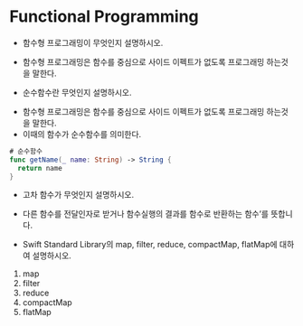 # Functional Programming

* 함수형 프로그래밍이 무엇인지 설명하시오.
- 함수형 프로그래밍은 함수를 중심으로 사이드 이펙트가 없도록 프로그래밍 하는것을 말한다.

* 순수함수란 무엇인지 설명하시오.
- 함수형 프로그래밍은 함수를 중심으로 사이드 이펙트가 없도록 프로그래밍 하는것을 말한다.
- 이때의 함수가 순수함수를 의미한다.

```swift 
# 순수함수 
func getName(_ name: String) -> String {
  return name
}
```

* 고차 함수가 무엇인지 설명하시오.
- 다른 함수를 전달인자로 받거나 함수실행의 결과를 함수로 반환하는 함수’를 뜻합니다.

* Swift Standard Library의 map, filter, reduce, compactMap, flatMap에 대하여 설명하시오.

1. map 
2. filter
3. reduce
4. compactMap
5. flatMap 
